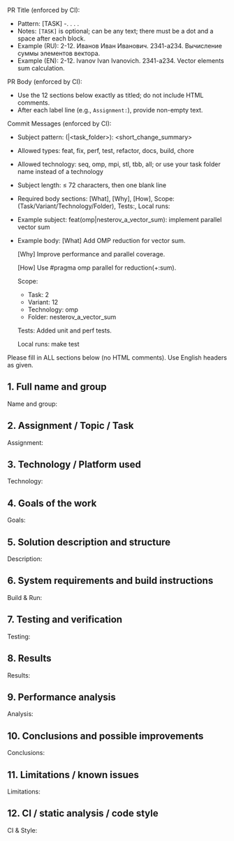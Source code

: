 PR Title (enforced by CI):
- Pattern: [TASK] <Task>-<Variant>. <Last Name> <First Name> <Middle Name>. <Group>. <Task name>.
- Notes: `[TASK]` is optional; <Group> can be any text; there must be a dot and a space after each block.
- Example (RU): 2-12. Иванов Иван Иванович. 2341-а234. Вычисление суммы элементов вектора.
- Example (EN): 2-12. Ivanov Ivan Ivanovich. 2341-a234. Vector elements sum calculation.

PR Body (enforced by CI):
- Use the 12 sections below exactly as titled; do not include HTML comments.
- After each label line (e.g., `Assignment:`), provide non-empty text.

Commit Messages (enforced by CI):
- Subject pattern: <type>(<technology>|<task_folder>): <short_change_summary>
- Allowed types: feat, fix, perf, test, refactor, docs, build, chore
- Allowed technology: seq, omp, mpi, stl, tbb, all; or use your task folder name instead of a technology
- Subject length: ≤ 72 characters, then one blank line
- Required body sections: [What], [Why], [How], Scope: (Task/Variant/Technology/Folder), Tests:, Local runs:
- Example subject: feat(omp|nesterov_a_vector_sum): implement parallel vector sum
- Example body:
  [What]
  Add OMP reduction for vector sum.

  [Why]
  Improve performance and parallel coverage.

  [How]
  Use #pragma omp parallel for reduction(+:sum).

  Scope:
  - Task: 2
  - Variant: 12
  - Technology: omp
  - Folder: nesterov_a_vector_sum

  Tests:
  Added unit and perf tests.

  Local runs:
  make test

Please fill in ALL sections below (no HTML comments). Use English headers as given.

## 1. Full name and group
Name and group:

## 2. Assignment / Topic / Task
Assignment:

## 3. Technology / Platform used
Technology:

## 4. Goals of the work
Goals:

## 5. Solution description and structure
Description:

## 6. System requirements and build instructions
Build & Run:

## 7. Testing and verification
Testing:

## 8. Results
Results:

## 9. Performance analysis
Analysis:

## 10. Conclusions and possible improvements
Conclusions:

## 11. Limitations / known issues
Limitations:

## 12. CI / static analysis / code style
CI & Style:
